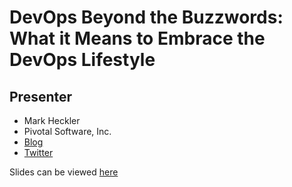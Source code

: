 # DevOps Beyond the Buzzwords: What it Means to Embrace the DevOps Lifestyle

## Presenter
* Mark Heckler
* Pivotal Software, Inc.
* [Blog](http://www.thehecklers.org)
* [Twitter](http://twitter.com/mkheck)

Slides can be viewed [here](http://www.slideshare.net/HecklerMark/devops-beyond-the-buzzwords-what-it-means-to-embrace-the-devops-lifestyle)

